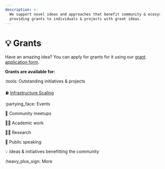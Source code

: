 ```yaml
---
description: >-
  We support novel ideas and approaches that benefit community & ecosystem by
  providing grants to individuals & projects with great ideas.
---
```


# 💡 Grants

Have an amazing idea? You can apply for grants for it using our [grant application form](https://www.grants.xalliance.io).

**Grants are available for:**

:tools: Outstanding initiatives & projects

:fuelpump: [Infrastructure Scaling](https://medium.com/@xAlliance/introducing-the-building-blocks-grant-program-757b892a8579)

:partying\_face: Events

:beers: Community meetups

:teacher: Academic work

:scientist: Research

:loudspeaker: Public speaking

:bulb: Ideas & initiatives benefitting the community

:heavy\_plus\_sign: More

